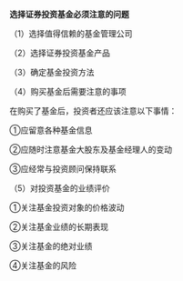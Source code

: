 **选择证券投资基金必须注意的问题**

（1）选择值得信赖的基金管理公司

（2）选择证券投资基金产品

（3）确定基金投资方法

（4）购买基金后需要注意的事项

在购买了基金后，投资者还应该注意以下事情：

①应留意各种基金信息　　

②应随时注意基金大股东及基金经理人的变动　　

③应经常与投资顾问保持联系　

（5）对投资基金的业绩评价

①关注基金投资对象的价格波动

②关注基金业绩的长期表现

③关注基金的绝对业绩

④关注基金的风险
